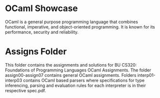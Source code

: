 # OCaml Showcase
OCaml is a general purpose programming language that combines functional, imperative, and object-oriented programming. It is known for its performance, security and reliability. 

# Assigns Folder
This folder contains the assignments and solutions for BU CS320: Foundations of Programming Languages OCaml Assignments. The folder assign00-assign07 contains general OCaml assignments. Folders interp01-interp03 contains OCaml based parsers where specifications for type inferencing, parsing and evaluation rules for each interpreter is in their respective spec.pdf. 